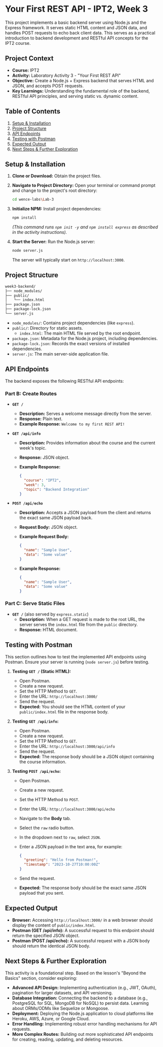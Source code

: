 # Your First REST API - IPT2, Week 3

This project implements a basic backend server using Node.js and the Express framework. It serves static HTML content and JSON data, and handles POST requests to echo back client data. This serves as a practical introduction to backend development and RESTful API concepts for the IPT2 course.

## Project Context

- **Course:** IPT2
- **Activity:** Laboratory Activity 3 - "Your First REST API"
- **Objective:** Create a Node.js + Express backend that serves HTML and JSON, and accepts POST requests.
- **Key Learnings:** Understanding the fundamental role of the backend, RESTful API principles, and serving static vs. dynamic content.

## Table of Contents

1. [Setup & Installation](#setup--installation)
2. [Project Structure](#project-structure)
3. [API Endpoints](#api-endpoints)
4. [Testing with Postman](#testing-with-postman)
5. [Expected Output](#expected-output)
6. [Next Steps & Further Exploration](#next-steps--further-exploration)

## Setup & Installation

1. **Clone or Download:** Obtain the project files.
2. **Navigate to Project Directory:** Open your terminal or command prompt and change to the project's root directory:

   ```bash
   cd wence-labs\Lab-3
   ```

3. **Initialize NPM:** Install project dependencies:

   ```bash
   npm install
   ```

   _(This command runs `npm init -y` and `npm install express` as described in the activity instructions)._

4. **Start the Server:** Run the Node.js server:

   ```bash
   node server.js
   ```

   The server will typically start on `http://localhost:3000`.

## Project Structure

```txt
week3-backend/
├── node_modules/
├── public/
│   └── index.html
├── package.json
├── package-lock.json
└── server.js
```

- `node_modules/`: Contains project dependencies (like `express`).
- `public/`: Directory for static assets.
  - `index.html`: The main HTML file served by the root endpoint.
- `package.json`: Metadata for the Node.js project, including dependencies.
- `package-lock.json`: Records the exact versions of installed dependencies.
- `server.js`: The main server-side application file.

## API Endpoints

The backend exposes the following RESTful API endpoints:

### **Part B: Create Routes**

- **`GET /`**

  - **Description:** Serves a welcome message directly from the server.
  - **Response:** Plain text.
  - **Example Response:** `Welcome to my first REST API!`

- **`GET /api/info`**

  - **Description:** Provides information about the course and the current week's topic.
  - **Response:** JSON object.
  - **Example Response:**

    ```json
    {
      "course": "IPT2",
      "week": 3,
      "topic": "Backend Integration"
    }
    ```

- **`POST /api/echo`**

  - **Description:** Accepts a JSON payload from the client and returns the exact same JSON payload back.
  - **Request Body:** JSON object.
  - **Example Request Body:**

    ```json
    {
      "name": "Sample User",
      "data": "Some value"
    }
    ```

  - **Example Response:**

    ```json
    {
      "name": "Sample User",
      "data": "Some value"
    }
    ```

### **Part C: Serve Static Files**

- **`GET /`** (also served by `express.static`)
  - **Description:** When a GET request is made to the root URL, the server serves the `index.html` file from the `public` directory.
  - **Response:** HTML document.

## Testing with Postman

This section outlines how to test the implemented API endpoints using Postman. Ensure your server is running (`node server.js`) before testing.

1. **Testing `GET /` (Static HTML):**

   - Open Postman.
   - Create a new request.
   - Set the HTTP Method to `GET`.
   - Enter the URL: `http://localhost:3000/`
   - Send the request.
   - **Expected:** You should see the HTML content of your `public/index.html` file in the response body.

2. **Testing `GET /api/info`:**

   - Open Postman.
   - Create a new request.
   - Set the HTTP Method to `GET`.
   - Enter the URL: `http://localhost:3000/api/info`
   - Send the request.
   - **Expected:** The response body should be a JSON object containing the course information.

3. **Testing `POST /api/echo`:**

   - Open Postman.
   - Create a new request.
   - Set the HTTP Method to `POST`.
   - Enter the URL: `http://localhost:3000/api/echo`
   - Navigate to the **Body** tab.
   - Select the `raw` radio button.
   - In the dropdown next to `raw`, select `JSON`.
   - Enter a JSON payload in the text area, for example:

     ```json
     {
       "greeting": "Hello from Postman!",
       "timestamp": "2023-10-27T10:00:00Z"
     }
     ```

   - Send the request.
   - **Expected:** The response body should be the exact same JSON payload that you sent.

## Expected Output

- **Browser:** Accessing `http://localhost:3000/` in a web browser should display the content of `public/index.html`.
- **Postman (GET /api/info):** A successful request to this endpoint should return the specified JSON object.
- **Postman (POST /api/echo):** A successful request with a JSON body should return the identical JSON body.

## Next Steps & Further Exploration

This activity is a foundational step. Based on the lesson's "Beyond the Basics" section, consider exploring:

- **Advanced API Design:** Implementing authentication (e.g., JWT, OAuth), pagination for larger datasets, and API versioning.
- **Database Integration:** Connecting the backend to a database (e.g., PostgreSQL for SQL, MongoDB for NoSQL) to persist data. Learning about ORMs/ODMs like Sequelize or Mongoose.
- **Deployment:** Deploying the Node.js application to cloud platforms like Heroku, AWS, Azure, or Google Cloud.
- **Error Handling:** Implementing robust error handling mechanisms for API requests.
- **More Complex Routes:** Building out more sophisticated API endpoints for creating, reading, updating, and deleting resources.
